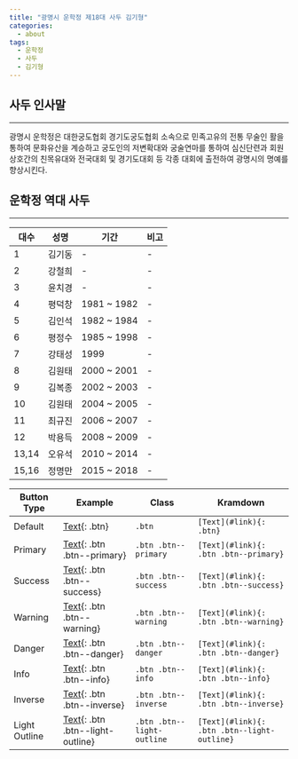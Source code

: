 ```yaml
---
title: "광명시 운학정 제18대 사두 김기형"
categories:
  - about
tags:
  - 운학정
  - 사두
  - 김기형
---
```


## 사두 인사말
---
광명시 운학정은 대한궁도협회 경기도궁도협회 소속으로 민족고유의 전통 무술인 활을 통하여 문화유산을 계승하고 궁도인의 저변확대와 궁술연마를 통하여 심신단련과 회원 상호간의 친목유대와 전국대회 및 경기도대회 등 각종 대회에 출전하여 광명시의 명예를 향상시킨다.

## 운학정 역대 사두
---
| 대수  | 성명  | 기간   | 비고  |
| ----- | ----- | ----- | ----- |
| 1 | 김기동 | - | - |
| 2 | 강철희 | - | - |
| 3 | 윤치경 | - | - |
| 4 | 평덕창 | 1981 ~ 1982 | - |
| 5 | 김인석 | 1982 ~ 1984 | - |
| 6 | 평정수 | 1985 ~ 1998 | - |
| 7 | 강태성 | 1999 | - |
| 8 | 김원태 | 2000 ~ 2001 | - |
| 9 | 김복종 | 2002 ~ 2003 | - |
| 10 | 김원태 | 2004 ~ 2005 | - |
| 11 | 최규진 | 2006 ~ 2007 | - |
| 12 | 박용득 | 2008 ~ 2009 | - |
| 13,14 | 오유석 | 2010 ~ 2014 | - |
| 15,16 | 정명만 | 2015 ~ 2018 | - |

| Button Type   | Example | Class | Kramdown |
| ------        | ------- | ----- | ------- |
| Default       | [Text](#link){: .btn} | `.btn` | `[Text](#link){: .btn}` |
| Primary       | [Text](#link){: .btn .btn--primary} | `.btn .btn--primary` | `[Text](#link){: .btn .btn--primary}` |
| Success       | [Text](#link){: .btn .btn--success} | `.btn .btn--success` | `[Text](#link){: .btn .btn--success}` |
| Warning       | [Text](#link){: .btn .btn--warning} | `.btn .btn--warning` | `[Text](#link){: .btn .btn--warning}` |
| Danger        | [Text](#link){: .btn .btn--danger} | `.btn .btn--danger` | `[Text](#link){: .btn .btn--danger}` |
| Info          | [Text](#link){: .btn .btn--info} | `.btn .btn--info` | `[Text](#link){: .btn .btn--info}` |
| Inverse       | [Text](#link){: .btn .btn--inverse} | `.btn .btn--inverse` | `[Text](#link){: .btn .btn--inverse}` |
| Light Outline | [Text](#link){: .btn .btn--light-outline} | `.btn .btn--light-outline` | `[Text](#link){: .btn .btn--light-outline}` |
